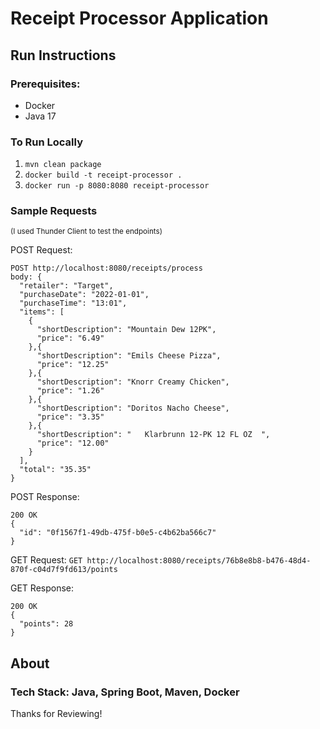 # Receipt Processor Application

## Run Instructions

### Prerequisites: 
* Docker
* Java 17

### To Run Locally
1. `mvn clean package`
2. `docker build -t receipt-processor .`
3. `docker run -p 8080:8080 receipt-processor`

### Sample Requests
<sup>(I used Thunder Client to test the endpoints)</sup>

POST Request:
```
POST http://localhost:8080/receipts/process
body: {
  "retailer": "Target",
  "purchaseDate": "2022-01-01",
  "purchaseTime": "13:01",
  "items": [
    {
      "shortDescription": "Mountain Dew 12PK",
      "price": "6.49"
    },{
      "shortDescription": "Emils Cheese Pizza",
      "price": "12.25"
    },{
      "shortDescription": "Knorr Creamy Chicken",
      "price": "1.26"
    },{
      "shortDescription": "Doritos Nacho Cheese",
      "price": "3.35"
    },{
      "shortDescription": "   Klarbrunn 12-PK 12 FL OZ  ",
      "price": "12.00"
    }
  ],
  "total": "35.35"
}
```
POST Response:
```
200 OK
{
  "id": "0f1567f1-49db-475f-b0e5-c4b62ba566c7"
}
```

GET Request:
`GET http://localhost:8080/receipts/76b8e8b8-b476-48d4-870f-c04d7f9fd613/points`

GET Response:
```
200 OK
{
  "points": 28
}
```


## About
### Tech Stack: Java, Spring Boot, Maven, Docker

Thanks for Reviewing!
